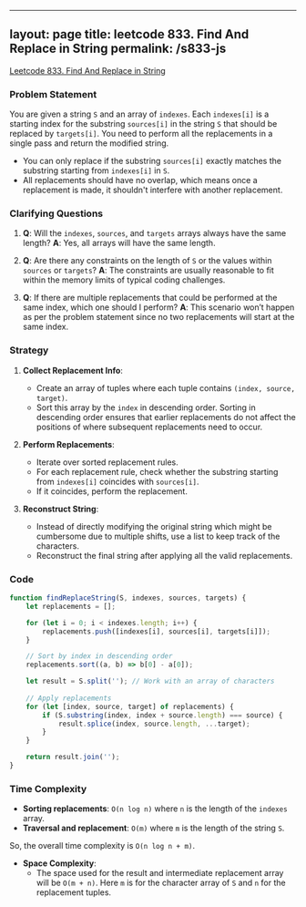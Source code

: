 
---
layout: page
title: leetcode 833. Find And Replace in String
permalink: /s833-js
---
[Leetcode 833. Find And Replace in String](https://algoadvance.github.io/algoadvance/l833)
### Problem Statement

You are given a string `S` and an array of `indexes`. Each `indexes[i]` is a starting index for the substring `sources[i]` in the string `S` that should be replaced by `targets[i]`. You need to perform all the replacements in a single pass and return the modified string.

- You can only replace if the substring `sources[i]` exactly matches the substring starting from `indexes[i]` in `S`.
- All replacements should have no overlap, which means once a replacement is made, it shouldn't interfere with another replacement.

### Clarifying Questions

1. **Q**: Will the `indexes`, `sources`, and `targets` arrays always have the same length?
   **A**: Yes, all arrays will have the same length.

2. **Q**: Are there any constraints on the length of `S` or the values within `sources` or `targets`?
   **A**: The constraints are usually reasonable to fit within the memory limits of typical coding challenges.

3. **Q**: If there are multiple replacements that could be performed at the same index, which one should I perform?
   **A**: This scenario won’t happen as per the problem statement since no two replacements will start at the same index.

### Strategy

1. **Collect Replacement Info**:
   - Create an array of tuples where each tuple contains `(index, source, target)`.
   - Sort this array by the `index` in descending order. Sorting in descending order ensures that earlier replacements do not affect the positions of where subsequent replacements need to occur.

2. **Perform Replacements**:
   - Iterate over sorted replacement rules.
   - For each replacement rule, check whether the substring starting from `indexes[i]` coincides with `sources[i]`.
   - If it coincides, perform the replacement.

3. **Reconstruct String**:
   - Instead of directly modifying the original string which might be cumbersome due to multiple shifts, use a list to keep track of the characters.
   - Reconstruct the final string after applying all the valid replacements.

### Code

```javascript
function findReplaceString(S, indexes, sources, targets) {
    let replacements = [];

    for (let i = 0; i < indexes.length; i++) {
        replacements.push([indexes[i], sources[i], targets[i]]);
    }

    // Sort by index in descending order
    replacements.sort((a, b) => b[0] - a[0]);

    let result = S.split(''); // Work with an array of characters
    
    // Apply replacements
    for (let [index, source, target] of replacements) {
        if (S.substring(index, index + source.length) === source) {
            result.splice(index, source.length, ...target);
        }
    }

    return result.join('');
}
```

### Time Complexity

- **Sorting replacements**: `O(n log n)` where `n` is the length of the `indexes` array.
- **Traversal and replacement**: `O(m)` where `m` is the length of the string `S`.

So, the overall time complexity is `O(n log n + m)`. 

- **Space Complexity**:
  - The space used for the result and intermediate replacement array will be `O(m + n)`. Here `m` is for the character array of `S` and `n` for the replacement tuples.